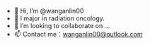 - 👋 Hi, I’m @wanganlin00
- 👀 I major in radiation oncology.
- 💞️ I’m looking to collaborate on ...
- 📫 Contact me：wanganlin00@outlook.com

<!---
Wanganlin00/Wanganlin00 is a ✨ special ✨ repository because its `README.md` (this file) appears on your GitHub profile.
You can click the Preview link to take a look at your changes.
--->
  
